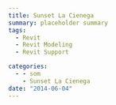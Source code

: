 ```yaml
---
title: Sunset La Cienega
summary: placeholder summary
tags:
  - Revit
  - Revit Modeling
  - Revit Support

categories:
  - - som
    - Sunset La Cienega
date: "2014-06-04"
---
```

